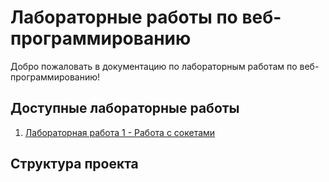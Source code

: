 # Лабораторные работы по веб-программированию

Добро пожаловать в документацию по лабораторным работам по веб-программированию!

## Доступные лабораторные работы

1. [Лабораторная работа 1 - Работа с сокетами](lr1%2Findex.md)

## Структура проекта
